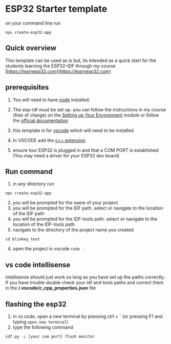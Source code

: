 
# ESP32 Starter template

on your command line run
```
npx create-esp32-app
```

## Quick overview

This template can be used as is but, its intended as a quick start for the students learning the ESP32-IDF through my course [https://learnesp32.com](https://learnesp32.com)

## prerequisites

1. You will need to have [node](https://nodejs.org) installed.
2. The esp-idf must be set up. you can follow the instructions in my course (free of charge) on the [Setting up Your Environment](https://www.learnesp32.com/2_introduction) module or follow the [official documentation](https://docs.espressif.com/projects/esp-idf/en/latest/get-started/#step-1-set-up-the-toolchain)
3. this template is for [vscode](https://code.visualstudio.com/download) which will need to be installed
4. In VSCODE add the [c++ extension](https://marketplace.visualstudio.com/items?itemName=ms-vscode.cpptools)

5. ensure tour ESP32 is plugged in and that a COM PORT is established (You may need a driver for your ESP32 dev board)

## Run command

1. in any directory run
```
npx create-esp32-app
```

2. you will be prompted for the name of your project.
3. you will be prompted for the IDF path. select or navigate to the location of the IDF path
3. you will be prompted for the IDF-tools path. select or navigate to the location of the IDF-tools path
4. navigate to the directory of the project name you created
```
cd blinkey_test
```
4. open the project in vscode ```code .```

## vs code intellisense

intellisense should just work so long as you have set up the paths correctly. If you have trouble double check your idf and tools paths and correct them in the **/.vscode/c_cpp_properties.json** file
## flashing the esp32

1. in vs code, open a new terminal by pressing ctrl + \` (or pressing F1 and typing `open new terminal`)
2. type the following command

```bash
idf.py -p [your com port] flash monitor
```
